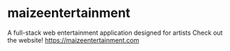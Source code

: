 # maizeentertainment
A full-stack web entertainment application designed for artists
Check out the website!
https://maizeentertainment.com
